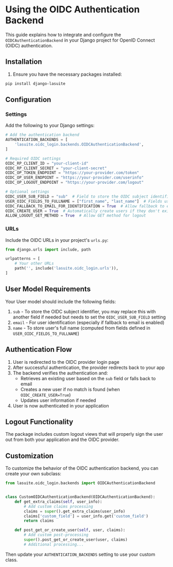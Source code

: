 # Using the OIDC Authentication Backend

This guide explains how to integrate and configure the `OIDCAuthenticationBackend` in your Django project for OpenID Connect (OIDC) authentication.

## Installation

1. Ensure you have the necessary packages installed:

```bash
pip install django-lasuite
```

## Configuration

### Settings

Add the following to your Django settings:

```python
# Add the authentication backend
AUTHENTICATION_BACKENDS = [
    'lasuite.oidc_login.backends.OIDCAuthenticationBackend',
]

# Required OIDC settings
OIDC_RP_CLIENT_ID = "your-client-id"
OIDC_RP_CLIENT_SECRET = "your-client-secret"
OIDC_OP_TOKEN_ENDPOINT = "https://your-provider.com/token"
OIDC_OP_USER_ENDPOINT = "https://your-provider.com/userinfo"
OIDC_OP_LOGOUT_ENDPOINT = "https://your-provider.com/logout"

# Optional settings
OIDC_USER_SUB_FIELD = "sub"  # Field to store the OIDC subject identifier, defaults to "sub"
USER_OIDC_FIELDS_TO_FULLNAME = ["first_name", "last_name"]  # Fields used to compute user's full name
OIDC_FALLBACK_TO_EMAIL_FOR_IDENTIFICATION = True  # Allow fallback to email for user identification
OIDC_CREATE_USER = True  # Automatically create users if they don't exist
ALLOW_LOGOUT_GET_METHOD = True  # Allow GET method for logout
```

### URLs

Include the OIDC URLs in your project's `urls.py`:

```python
from django.urls import include, path

urlpatterns = [
    # Your other URLs
    path('', include('lasuite.oidc_login.urls')),
]
```

## User Model Requirements

Your User model should include the following fields:

1. `sub` - To store the OIDC subject identifier, you may replace this with 
    another field if needed but needs to set the `OIDC_USER_SUB_FIELD` setting
2. `email` - For user identification (especially if fallback to email is enabled)
3. `name` - To store user's full name (computed from fields defined in `USER_OIDC_FIELDS_TO_FULLNAME`)

## Authentication Flow

1. User is redirected to the OIDC provider login page
2. After successful authentication, the provider redirects back to your app
3. The backend verifies the authentication and:
   - Retrieves an existing user based on the `sub` field or falls back to email
   - Creates a new user if no match is found (when `OIDC_CREATE_USER=True`)
   - Updates user information if needed
4. User is now authenticated in your application

## Logout Functionality

The package includes custom logout views that will properly sign the user out from both your application and the OIDC provider.

## Customization

To customize the behavior of the OIDC authentication backend, you can create your own subclass:

```python
from lasuite.oidc_login.backends import OIDCAuthenticationBackend


class CustomOIDCAuthenticationBackend(OIDCAuthenticationBackend):
    def get_extra_claims(self, user_info):
        # Add custom claims processing
        claims = super().get_extra_claims(user_info)
        claims['custom_field'] = user_info.get('custom_field')
        return claims

    def post_get_or_create_user(self, user, claims):
        # Add custom post-processing
        super().post_get_or_create_user(user, claims)
        # Additional processing...
```

Then update your `AUTHENTICATION_BACKENDS` setting to use your custom class.
